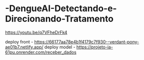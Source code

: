 # -DengueAI-Detectando-e-Direcionando-Tratamento


https://youtu.be/q7VFheDrFk4

deploy front - https://66177aa78e4b1f4179c7f930--verdant-pony-ae01b7.netlify.app/
deploy model - https://projeto-ia-61pu.onrender.com/receber_dados 
